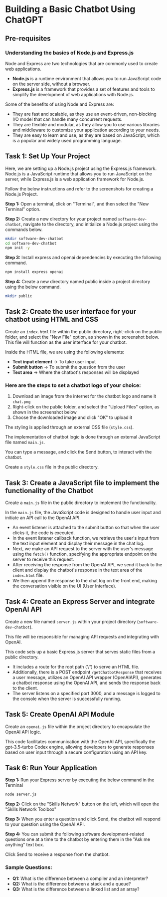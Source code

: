 # Building a Basic Chatbot Using ChatGPT

## Pre-requisites

### Understanding the basics of Node.js and Express.js

Node and Express are two technologies that are commonly used to create web applications.

- **Node.js** is a runtime environment that allows you to run JavaScript code on the server side, without a browser.
- **Express.js** is a framework that provides a set of features and tools to simplify the development of web applications with Node.js.

Some of the benefits of using Node and Express are:

- They are fast and scalable, as they use an event-driven, non-blocking I/O model that can handle many concurrent requests.
- They are flexible and modular, as they allow you to use various libraries and middleware to customize your application according to your needs.
- They are easy to learn and use, as they are based on JavaScript, which is a popular and widely used programming language.

## Task 1: Set Up Your Project

Here, we are setting up a Node.js project using the Express.js framework. Node.js is a JavaScript runtime that allows you to run JavaScript on the server, while Express.js is a web application framework for Node.js.

Follow the below instructions and refer to the screenshots for creating a Node.js Project.

**Step 1:** Open a terminal, click on "Terminal", and then select the "New Terminal" option.

**Step 2:** Create a new directory for your project named `software-dev-chatbot`, navigate to the directory, and initialize a Node.js project using the commands below.

```bash
mkdir software-dev-chatbot
cd software-dev-chatbot
npm init -y
```

**Step 3:** Install express and openai dependencies by executing the following command.

```bash
npm install express openai
```

**Step 4:** Create a new directory named public inside a project directory using the below command.

```bash
mkdir public
```

## Task 2: Create the user interface for your chatbot using HTML and CSS

Create an `index.html` file within the public directory, right-click on the public folder, and select the "New File" option, as shown in the screenshot below. This file will function as the user interface for your chatbot.

Inside the HTML file, we are using the following elements:

- **Text input element** → To take user input
- **Submit button** → To submit the question from the user
- **Text area** → Where the chatbot's responses will be displayed

### Here are the steps to set a chatbot logo of your choice:

1. Download an image from the internet for the chatbot logo and name it `chat.png`
2. Right-click on the public folder, and select the "Upload Files" option, as shown in the screenshot below
3. Choose the downloaded image and click "OK" to upload it

The styling is applied through an external CSS file (`style.css`).

The implementation of chatbot logic is done through an external JavaScript file named `main.js`.

You can type a message, and click the Send button, to interact with the chatbot.

Create a `style.css` file in the public directory.

## Task 3: Create a JavaScript file to implement the functionality of the Chatbot

Create a `main.js` file in the public directory to implement the functionality.

In the `main.js` file, the JavaScript code is designed to handle user input and initiate an API call to the OpenAI API.

- An event listener is attached to the submit button so that when the user clicks it, the code is executed.
- In the event listener callback function, we retrieve the user's input from the text input element and display their message in the chat log.
- Next, we make an API request to the server with the user's message using the `fetch()` function, specifying the appropriate endpoint on the server to receive this request.
- After receiving the response from the OpenAI API, we send it back to the client and display the chatbot's response in the text area of the `index.html` file.
- We then append the response to the chat log on the front end, making the conversation visible on the UI (User Interface).

## Task 4: Create an Express Server and integrate OpenAI API

Create a new file named `server.js` within your project directory (`software-dev-chatbot`).

This file will be responsible for managing API requests and integrating with OpenAI.

This code sets up a basic Express.js server that serves static files from a public directory.

- It includes a route for the root path ('/') to serve an HTML file.
- Additionally, there is a POST endpoint `/getChatbotResponse` that receives a user message, utilizes an OpenAI API wrapper (OpenAIAPI), generates a chatbot response using the OpenAI API, and sends the response back to the client.
- The server listens on a specified port 3000, and a message is logged to the console when the server is successfully running.

## Task 5: Create OpenAI API Module

Create an `openai.js` file within the project directory to encapsulate the OpenAI API logic.

This code facilitates communication with the OpenAI API, specifically the gpt-3.5-turbo Codex engine, allowing developers to generate responses based on user input through a secure configuration using an API key.

## Task 6: Run Your Application

**Step 1:** Run your Express server by executing the below command in the Terminal

```bash
node server.js
```

**Step 2:** Click on the "Skills Network" button on the left, which will open the "Skills Network Toolbox"

**Step 3:** When you enter a question and click Send, the chatbot will respond to your question using the OpenAI API.

**Step 4:** You can submit the following software development-related questions one at a time to the chatbot by entering them in the "Ask me anything" text box.

Click Send to receive a response from the chatbot.

### Sample Questions:

- **Q1:** What is the difference between a compiler and an interpreter?
- **Q2:** What is the difference between a stack and a queue?
- **Q3:** What is the difference between a linked list and an array?